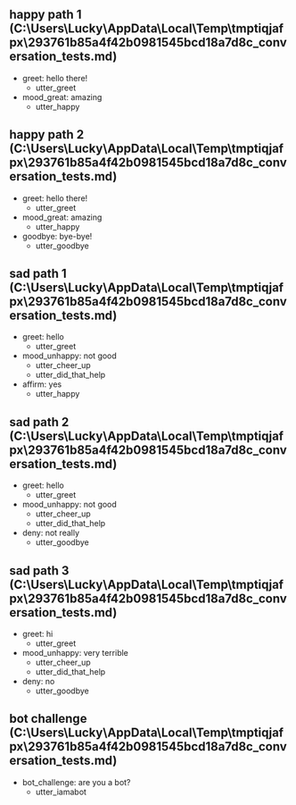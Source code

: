 ## happy path 1 (C:\Users\Lucky\AppData\Local\Temp\tmptiqjafpx\293761b85a4f42b0981545bcd18a7d8c_conversation_tests.md)
* greet: hello there!
    - utter_greet
* mood_great: amazing
    - utter_happy   <!-- predicted: utter_gratitude -->


## happy path 2 (C:\Users\Lucky\AppData\Local\Temp\tmptiqjafpx\293761b85a4f42b0981545bcd18a7d8c_conversation_tests.md)
* greet: hello there!
    - utter_greet
* mood_great: amazing
    - utter_happy   <!-- predicted: utter_gratitude -->
* goodbye: bye-bye!
    - utter_goodbye


## sad path 1 (C:\Users\Lucky\AppData\Local\Temp\tmptiqjafpx\293761b85a4f42b0981545bcd18a7d8c_conversation_tests.md)
* greet: hello
    - utter_greet
* mood_unhappy: not good   <!-- predicted: mood_great: not good -->
    - utter_cheer_up   <!-- predicted: utter_gratitude -->
    - utter_did_that_help   <!-- predicted: action_listen -->
* affirm: yes
    - utter_happy   <!-- predicted: utter_greet -->


## sad path 2 (C:\Users\Lucky\AppData\Local\Temp\tmptiqjafpx\293761b85a4f42b0981545bcd18a7d8c_conversation_tests.md)
* greet: hello
    - utter_greet
* mood_unhappy: not good   <!-- predicted: mood_great: not good -->
    - utter_cheer_up   <!-- predicted: utter_gratitude -->
    - utter_did_that_help   <!-- predicted: action_listen -->
* deny: not really
    - utter_goodbye   <!-- predicted: utter_ask_again -->


## sad path 3 (C:\Users\Lucky\AppData\Local\Temp\tmptiqjafpx\293761b85a4f42b0981545bcd18a7d8c_conversation_tests.md)
* greet: hi
    - utter_greet
* mood_unhappy: very terrible
    - utter_cheer_up   <!-- predicted: utter_gratitude -->
    - utter_did_that_help   <!-- predicted: action_listen -->
* deny: no
    - utter_goodbye   <!-- predicted: utter_ask_again -->


## bot challenge (C:\Users\Lucky\AppData\Local\Temp\tmptiqjafpx\293761b85a4f42b0981545bcd18a7d8c_conversation_tests.md)
* bot_challenge: are you a bot?   <!-- predicted: loan_enquiry: are you a bot? -->
    - utter_iamabot   <!-- predicted: utter_custid_input -->


